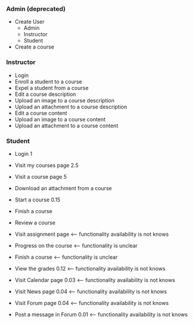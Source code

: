 ### Admin (deprecated)
- Create User
	- Admin
	- Instructor
	- Student
- Create a course

### Instructor
- Login
- Enroll a student to a course
- Expel a student from a course
- Edit a course description
- Upload an image to a course description
- Upload an attachment to a course description
- Edit a course content
- Upload an image to a course content
- Upload an attachment to a course content


### Student
- Login 1
- Visit my courses page 2.5
- Visit a course page 5
- Download an attachment from a course
- Start a course 0.15
- Finish a course
- Review a course

- Visit assignment page <-- functionality availability is not knows
- Progress on the course <-- functionality is unclear
- Finish a course <-- functionality is unclear
- View the grades 0.12 <-- functionality availability is not knows
- Visit Calendar page 0.03 <-- functionality availability is not knows
- Visit News page 0.04 <-- functionality availability is not knows
- Visit Forum page 0.04 <-- functionality availability is not knows
- Post a message in Forum 0.01 <-- functionality availability is not knows

